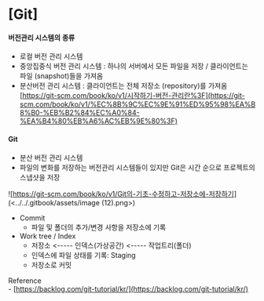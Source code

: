 # \[Git]

#### 버전관리 시스템의 종류

* 로컬 버전 관리 시스템
* 중앙집중식 버전 관리 시스템 : 하나의 서버에서 모든 파일을 저장 / 클라이언트는 파일 (snapshot)들을 가져옴
* 분산버전 관리 시스템 : 클라이언트는 전체 저장소 (repository)를 가져옴\
  [https://git-scm.com/book/ko/v1/시작하기-버전-관리란%3F](https://git-scm.com/book/ko/v1/%EC%8B%9C%EC%9E%91%ED%95%98%EA%B8%B0-%EB%B2%84%EC%A0%84-%EA%B4%80%EB%A6%AC%EB%9E%80%3F)

#### Git

* 분산 버전 관리 시스템
* 파일의 변화를 저장하는 버전관리 시스템들이 있지만 Git은 시간 순으로 프로젝트의 스냅샷을 저장

![https://git-scm.com/book/ko/v1/Git의-기초-수정하고-저장소에-저장하기](<../../.gitbook/assets/image (12).png>)



* Commit
  * 파일 및 폴더의 추가/변경 사항을 저장소에 기록
* Work tree / Index
  * 저장소 <----- 인덱스(가상공간) <----- 작업트리(폴더)
  * 인덱스에 파일 상태를 기록: Staging
  * 저장소로 커밋

Reference\
\- [https://backlog.com/git-tutorial/kr/](https://backlog.com/git-tutorial/kr/)
